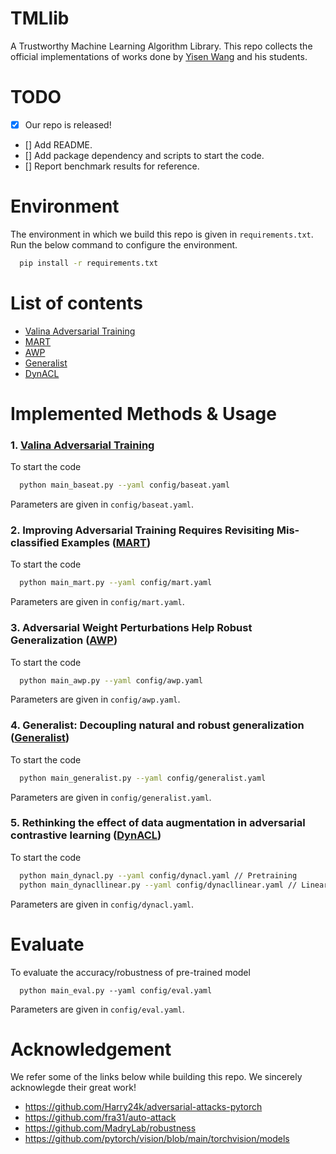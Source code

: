 # TMLlib
A Trustworthy Machine Learning Algorithm Library. This repo collects the official implementations of works done by [Yisen Wang](https://yisenwang.github.io/) and his students.

# TODO 
- [x] Our repo is released! 
- [] Add README.
- [] Add package dependency and scripts to start the code.
- [] Report benchmark results for reference.

# Environment
The environment in which we build this repo is given in ```requirements.txt```. Run the below command to configure the environment.
```sh
  pip install -r requirements.txt
```
# List of contents
- [Valina Adversarial Training](https://arxiv.org/abs/1706.06083)
- [MART](https://openreview.net/forum?id=rklOg6EFwS)
- [AWP](https://arxiv.org/abs/2004.05884)
- [Generalist](https://arxiv.org/abs/2303.13813)
- [DynACL](https://arxiv.org/abs/2303.01289)

# Implemented Methods & Usage
### 1. [Valina Adversarial Training](https://arxiv.org/abs/1706.06083)
To start the code
```sh
  python main_baseat.py --yaml config/baseat.yaml
```
Parameters are given in ```config/baseat.yaml```.


### 2. Improving Adversarial Training Requires Revisiting Mis-classified Examples ([MART](https://openreview.net/forum?id=rklOg6EFwS))
To start the code
```sh
  python main_mart.py --yaml config/mart.yaml
```
Parameters are given in ```config/mart.yaml```.


### 3. Adversarial Weight Perturbations Help Robust Generalization ([AWP](https://arxiv.org/abs/2004.05884))
To start the code
```sh
  python main_awp.py --yaml config/awp.yaml
```
Parameters are given in ```config/awp.yaml```.


### 4. Generalist: Decoupling natural and robust generalization ([Generalist](https://arxiv.org/abs/2303.13813))
To start the code
```sh
  python main_generalist.py --yaml config/generalist.yaml
```
Parameters are given in ```config/generalist.yaml```.


### 5. Rethinking the effect of data augmentation in adversarial contrastive learning ([DynACL](https://arxiv.org/abs/2303.01289))
To start the code
```sh
  python main_dynacl.py --yaml config/dynacl.yaml // Pretraining
  python main_dynacllinear.py --yaml config/dynacllinear.yaml // Linear-Probing
```
Parameters are given in ```config/dynacl.yaml```.


# Evaluate
To evaluate the accuracy/robustness of pre-trained model
```
  python main_eval.py --yaml config/eval.yaml 
```
Parameters are given in ```config/eval.yaml```.

# Acknowledgement
We refer some of the links below while building this repo. We sincerely acknowlegde their great work!
- https://github.com/Harry24k/adversarial-attacks-pytorch
- https://github.com/fra31/auto-attack
- https://github.com/MadryLab/robustness
- https://github.com/pytorch/vision/blob/main/torchvision/models

